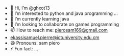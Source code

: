 - 👋 Hi, I’m @ghxot13
- 👀 I’m interested to python and java programming ...
- 🌱 I’m currently learning java
- 💞️ I’m looking to collaborate on games programming 
- 📫 How to reach me: pierosam169@gmail.com
- ekassisamuel.pierre@ictuniversity.edu.cm
- 😄 Pronouns: sam piero
- ⚡ Fun fact: ...

<!---
Ghxot13/Ghxot13 is a ✨ special ✨ repository because its `README.md` (this file) appears on your GitHub profile.
You can click the Preview link to take a look at your changes.
--->
